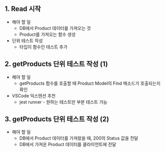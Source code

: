 ## 1. Read 시작
* 해야 할 일
  * DB에서 Product 데이터를 가져오는 것
  * Product를 가져오는 함수 생성
* 단위 테스트 작성
  * 타입이 함수인 테스트 추가

## 2. getProducts 단위 테스트 작성 (1)
* 해야 할 일
  * getProducts 함수를 호출할 때 Product Model의 Find 메소드가 호출되는지 확인
* VSCode 익스텐션 추천
  * jest runner - 원하는 테스트만 부분 테스트 가능

## 3. getProducts 단위 테스트 작성 (2)
* 해야 할 일
  * DB에서 Product 데이터를 가져왔을 때, 200의 Status 값을 전달
  * DB에서 가져온 Product 데이터를 클라이언트에 전달
